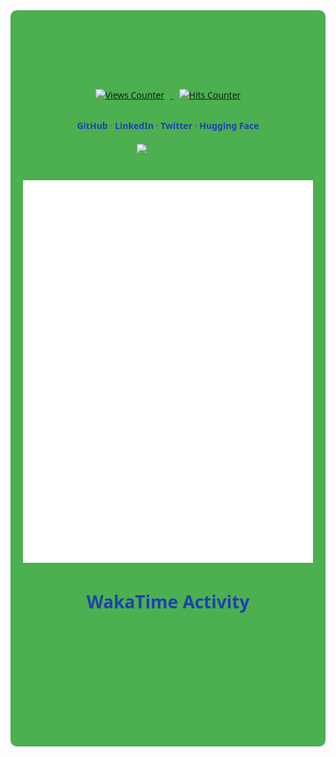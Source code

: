 <div align="center" style="font-family: 'Segoe UI', Tahoma, Geneva, Verdana, sans-serif; color: #4CAF50; background-color: #4CAF50; padding: 20px; border-radius: 10px;">

  <h1 style="color: #4CAF50;">Hi, I'm <a href="https://github.com/aditya26062003" style="color: #4CAF50; text-decoration: none;">Aditya Singh</a></h1>
  <p>
    <a href="https://github.com/aditya26062003/">
      <img src="https://komarev.com/ghpvc/?username=aditya26062003&color=1E40AF&label=Profile+Views" alt="Views Counter" style="margin: 10px;" />
    </a>
    <a href="https://github.com/aditya26062003/">
      <img src="https://hits.seeyoufarm.com/api/count/incr/badge.svg?url=https%3A%2F%2Fgithub.com%2Faditya260620031212%2Fhit-counter&count_bg=%231E40AF&title_bg=%231E3A8A&title=Hits" alt="Hits Counter" style="margin: 10px;" />
    </a>
  </p>
  
  <h4 style="color: #1E3A8A;">
    <a href="https://github.com/adityasingh26062003" style="color: #1E40AF; text-decoration: none;">GitHub</a>
    <span style="color: #2563EB;"> · </span>
    <a href="https://linkedin.com/in/adityasingh26062003" style="color: #1E40AF; text-decoration: none;">LinkedIn</a>
    <span style="color: #2563EB;"> · </span>
    <a href="https://twitter.com/ADITYAS01117542" style="color: #1E40AF; text-decoration: none;">Twitter</a>
    <span style="color: #2563EB;"> · </span>
    <a href="https://huggingface.co/adi2606" style="color: #1E40AF; text-decoration: none;">Hugging Face</a>
</h4>
  
  <div style="margin: 20px 0;">
    <img src="https://github-readme-streak-stats.herokuapp.com?user=aditya26062003&amp;border_radius=10&amp;card_width=500&amp;ring=9C6BFF&amp;fire=9C6BFF&amp;currStreakLabel=9C6BFF&amp;border=FFFFFF00&amp;background=FFFFFF00&amp;stroke=FFFFFF00&amp;currStreakNum=7F3F98&amp;sideNums=7F3F98&amp;sideLabels=7F3F98&amp;dates=A38CCF&amp;excludeDaysLabel=A38CCF" alt="GitHub Streak" loading="lazy" title="GitHub Streak" style="width: 50%; max-width: 100px;">
</div>


  <div style="margin: 20px 0;">
    <picture>
      <img src="github-metrics.svg" alt="Metrics" loading="lazy" title="GitHub Metrics"/>
    </picture>
  </div>
  
  <h1 align="center" style="color: #1E40AF;">WakaTime Activity</h1>
  <!--START_SECTION:waka-->

```f#
From: 23 May 2024 - To: 15 June 2024

C++                           >>>>>>>>>>>>>>>>---------   64.36 %
Text                          >>-----------------------   07.96 %
CMake                         >------------------------   05.73 %
C                             >------------------------   04.28 %
```

<!--END_SECTION:waka-->

</div>
